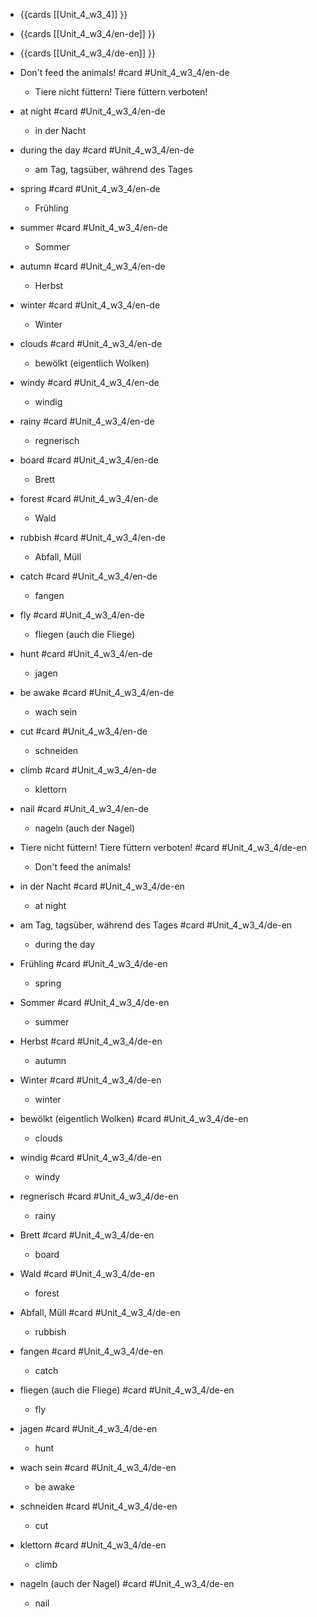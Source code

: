 - {{cards [[Unit_4_w3_4]] }}
- {{cards [[Unit_4_w3_4/en-de]] }}
- {{cards [[Unit_4_w3_4/de-en]] }}
  
- Don't feed the animals! #card #Unit_4_w3_4/en-de
	- Tiere nicht füttern! Tiere füttern verboten!
- at night #card #Unit_4_w3_4/en-de
	- in der Nacht
- during the day #card #Unit_4_w3_4/en-de
	- am Tag, tagsüber, während des Tages
- spring #card #Unit_4_w3_4/en-de
	- Frühling
- summer #card #Unit_4_w3_4/en-de
  - Sommer
- autumn #card #Unit_4_w3_4/en-de
  - Herbst
- winter #card #Unit_4_w3_4/en-de
  - Winter
- clouds #card #Unit_4_w3_4/en-de
  - bewölkt (eigentlich Wolken)
- windy #card #Unit_4_w3_4/en-de
  - windig
- rainy #card #Unit_4_w3_4/en-de
  - regnerisch
- board #card #Unit_4_w3_4/en-de
  - Brett
- forest #card #Unit_4_w3_4/en-de
  - Wald
- rubbish  #card #Unit_4_w3_4/en-de
  - Abfall, Müll
- catch #card #Unit_4_w3_4/en-de
  - fangen
- fly #card #Unit_4_w3_4/en-de
  - fliegen (auch die Fliege)
- hunt #card #Unit_4_w3_4/en-de
  - jagen
- be awake #card #Unit_4_w3_4/en-de
  - wach sein
- cut #card #Unit_4_w3_4/en-de
  - schneiden
- climb #card #Unit_4_w3_4/en-de
  - klettorn
- nail #card #Unit_4_w3_4/en-de
  - nageln (auch der Nagel)

- Tiere nicht füttern! Tiere füttern verboten! #card #Unit_4_w3_4/de-en
	- Don't feed the animals!
- in der Nacht #card #Unit_4_w3_4/de-en
	- at night
- am Tag, tagsüber, während des Tages #card #Unit_4_w3_4/de-en
	- during the day
- Frühling #card #Unit_4_w3_4/de-en
	- spring
- Sommer #card #Unit_4_w3_4/de-en
	- summer
- Herbst #card #Unit_4_w3_4/de-en
	- autumn
- Winter #card #Unit_4_w3_4/de-en
	- winter
- bewölkt (eigentlich Wolken) #card #Unit_4_w3_4/de-en
	- clouds
- windig #card #Unit_4_w3_4/de-en
	- windy
- regnerisch #card #Unit_4_w3_4/de-en
	- rainy
- Brett #card #Unit_4_w3_4/de-en
	- board
- Wald #card #Unit_4_w3_4/de-en
	- forest
- Abfall, Müll #card #Unit_4_w3_4/de-en
	- rubbish 
- fangen #card #Unit_4_w3_4/de-en
	- catch
- fliegen (auch die Fliege) #card #Unit_4_w3_4/de-en
	- fly
- jagen #card #Unit_4_w3_4/de-en
	- hunt
- wach sein #card #Unit_4_w3_4/de-en
	- be awake
- schneiden #card #Unit_4_w3_4/de-en
	- cut
- klettorn #card #Unit_4_w3_4/de-en
	- climb
- nageln (auch der Nagel) #card #Unit_4_w3_4/de-en
	- nail
